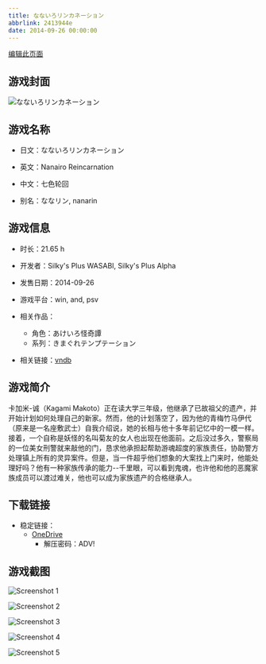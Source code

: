 ```yaml
---
title: なないろリンカネーション
abbrlink: 2413944e
date: 2014-09-26 00:00:00
---
```

[编辑此页面](https://github.com/ACG-3/ADV3-source/blob/main/source/_posts/games/%E3%81%AA%E3%81%AA%E3%81%84%E3%82%8D%E3%83%AA%E3%83%B3%E3%82%AB%E3%83%8D%E3%83%BC%E3%82%B7%E3%83%A7%E3%83%B3.md)

## 游戏封面

![なないろリンカネーション](https://pan.timero.xyz/onedrive/img_lib_001/%E3%81%AA%E3%81%AA%E3%81%84%E3%82%8D%E3%83%AA%E3%83%B3%E3%82%AB%E3%83%8D%E3%83%BC%E3%82%B7%E3%83%A7%E3%83%B3_cover.avif)


## 游戏名称

- 日文：なないろリンカネーション
- 英文：Nanairo Reincarnation
- 中文：七色轮回

- 别名：ななリン, nanarin


## 游戏信息

- 时长：21.65 h
- 开发者：Silky's Plus WASABI, Silky's Plus Alpha
- 发售日期：2014-09-26
- 游戏平台：win, and, psv
- 相关作品：
   - 角色：あけいろ怪奇譚
   - 系列：きまぐれテンプテーション

- 相关链接：[vndb](https://vndb.org/v15473)


## 游戏简介

卡加米-诚（Kagami Makoto）正在读大学三年级，他继承了已故祖父的遗产，并开始计划如何处理自己的新家。然而，他的计划落空了，因为他的青梅竹马伊代（原来是一名座敷武士）自我介绍说，她的长相与他十多年前记忆中的一模一样。接着，一个自称是妖怪的名叫菊友的女人也出现在他面前。之后没过多久，警察局的一位美女刑警就来敲他的门，恳求他承担起帮助游魂超度的家族责任，协助警方处理镇上所有的灵异案件。但是，当一件超乎他们想象的大案找上门来时，他能处理好吗？他有一种家族传承的能力--千里眼，可以看到鬼魂，也许他和他的恶魔家族成员可以渡过难关，他也可以成为家族遗产的合格继承人。




## 下载链接

- 稳定链接：
    - [OneDrive](https://pan.timero.xyz/onedrive/adv_lib_001/%E3%81%AA%E3%81%AA%E3%81%84%E3%82%8D%E3%83%AA%E3%83%B3%E3%82%AB%E3%83%8D%E3%83%BC%E3%82%B7%E3%83%A7%E3%83%B3)
        - 解压密码：ADV!



## 游戏截图


![Screenshot 1](https://pan.timero.xyz/onedrive/img_lib_001/%E3%81%AA%E3%81%AA%E3%81%84%E3%82%8D%E3%83%AA%E3%83%B3%E3%82%AB%E3%83%8D%E3%83%BC%E3%82%B7%E3%83%A7%E3%83%B3_Screenshot_1.avif)

![Screenshot 2](https://pan.timero.xyz/onedrive/img_lib_001/%E3%81%AA%E3%81%AA%E3%81%84%E3%82%8D%E3%83%AA%E3%83%B3%E3%82%AB%E3%83%8D%E3%83%BC%E3%82%B7%E3%83%A7%E3%83%B3_Screenshot_2.avif)

![Screenshot 3](https://pan.timero.xyz/onedrive/img_lib_001/%E3%81%AA%E3%81%AA%E3%81%84%E3%82%8D%E3%83%AA%E3%83%B3%E3%82%AB%E3%83%8D%E3%83%BC%E3%82%B7%E3%83%A7%E3%83%B3_Screenshot_3.avif)

![Screenshot 4](https://pan.timero.xyz/onedrive/img_lib_001/%E3%81%AA%E3%81%AA%E3%81%84%E3%82%8D%E3%83%AA%E3%83%B3%E3%82%AB%E3%83%8D%E3%83%BC%E3%82%B7%E3%83%A7%E3%83%B3_Screenshot_4.avif)

![Screenshot 5](https://pan.timero.xyz/onedrive/img_lib_001/%E3%81%AA%E3%81%AA%E3%81%84%E3%82%8D%E3%83%AA%E3%83%B3%E3%82%AB%E3%83%8D%E3%83%BC%E3%82%B7%E3%83%A7%E3%83%B3_Screenshot_5.avif)

